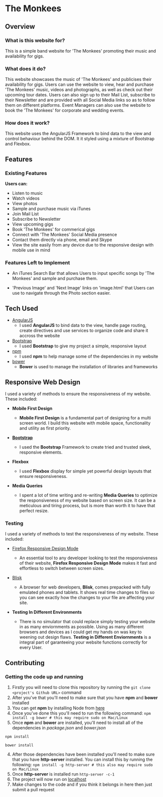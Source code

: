 # The Monkees

## Overview

### What is this website for?

This is a simple band website for 'The Monkees' promoting their music and availability for gigs.

### What does it do?

This website showcases the music of 'The Monkees' and publicises their availability for gigs. Users can use the website to view, hear and purchase 'The Monkees' music, videos and photographs, as well as check out their upcoming tour dates.
Users can also sign up to their Mail List, subscribe to their Newsletter and are provided with all Social Media links so as to follow them on different platforms. Event Managers can also use the website to book the 'The Monkees' for corporate and wedding events.

### How does it work?

This website uses the AngularJS Framework to bind data to the view and control behaviour behind the DOM. It it styled using a mixture of Bootstrap and Flexbox.

## Features

### Existing Features

**Users can:**
- Listen to music
- Watch videos
- View photos
- Sample and purchase music via iTunes
- Join Mail List
- Subscribe to Newsletter
- View upcoming gigs
- Book 'The Monkees' for commerical gigs
- Connect with 'The Monkees' Social Media presence
- Contact them directly via phone, email and Skype
- View the site easily from any device due to the responsive design with mobile use in mind

### Features Left to Implement

- An iTunes Search Bar that allows Users to input specific songs by 'The Monkees' and sample and purchase them.

- 'Previous Image' and 'Next Image' links on 'image.html' that Users can use to navigate through the Photo section easier.


## Tech Used

- [AngularJS](https://angularjs.org/)
    - I used **AngularJS** to bind data to the view, handle page routing, create directives and use services to organize code and share it accross the website
- [Bootstrap](http://getbootstrap.com/)
    - I used **Bootstrap** to give my project a simple, responsive layout
- [npm](https://www.npmjs.com/)
    - I used **npm** to help manage some of the dependencies in my website
- [bower](https://bower.io/)
    - **Bower** is used to manage the installation of libraries and frameworks

## Responsive Web Design

I used a variety of methods to ensure the responsiveness of my website. These included:
- **Mobile First Design**
    - **Mobile First Design** is a fundamental part of designing for a multi screen world. I build this website with mobile space, functionality and utility as first priority.

- [**Bootstrap**](http://getbootstrap.com/)
    - I used the **Bootstrap** Framework to create tried and trusted sleek, responsive elements.

- **Flexbox**
    - I used **Flexbox** display for simple yet powerful design layouts that ensure responsiveness.

- **Media Queries**
    - I spent a lot of time writing and re-writing **Media Queries** to optimize the responsiveness of my website based on screen size. It can be a meticulous and tiring process, but is more than worth it to have that perfect resize.

### Testing

I used a variety of methods to test the responsiveness of my website. These included:

- [Firefox Responsive Design Mode](https://developer.mozilla.org/en-US/docs/Tools/Responsive_Design_Mode)
    - An essential tool to any developer looking to test the responsiveness of their website, **Firefox Responsive Design Mode** makes it fast and effortless to switch between screen sizes.

- [Blisk](https://blisk.io/)
    - A browser for web developers, **Blisk**, comes prepacked with fully emulated phones and tablets. It shows real time changes to files so you can see exactly how the changes to your file are affecting your site.

- **Testing In Different Environments**
    - There is no simulator that could replace simply testing your website in as many enviornments as possible. Using as many different browsers and devices as I could get my hands on was key to weening out design flaws. **Testing in Different Enviornments** is a integral part of garanteeing your website functions correctly for every User.

## Contributing

### Getting the code up and running
1. Firstly you will need to clone this repository by running the ```git clone <project's Github URL>``` command
2. After you've that you'll need to make sure that you have **npm** and **bower** installed
  1. You can get **npm** by installing Node from [here](https://nodejs.org/en/)
  2. Once you've done this you'll need to run the following command:
     `npm install -g bower # this may require sudo on Mac/Linux`
3. Once **npm** and **bower** are installed, you'll need to install all of the dependencies in *package.json* and *bower.json*
  ```
  npm install

  bower install
  ```
4. After those dependencies have been installed you'll need to make sure that you have **http-server** installed. You can install this by running the following: ```npm install -g http-server # this also may require sudo on Mac/Linux```
5. Once **http-server** is installed run ```http-server -c-1```
6. The project will now run on [localhost](http://127.0.0.1:8080)
7. Make changes to the code and if you think it belongs in here then just submit a pull request
